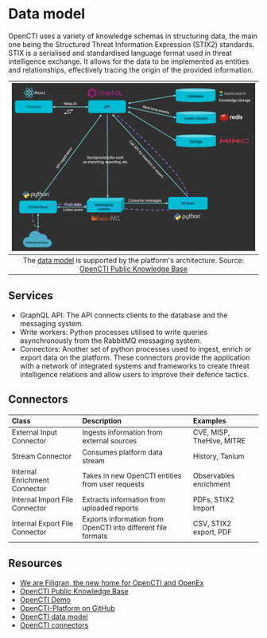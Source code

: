 # Data model

OpenCTI uses a variety of knowledge schemas in structuring data, the main one being the Structured Threat Information 
Expression (STIX2) standards. STIX is a serialised and standardised language format used in threat intelligence 
exchange. It allows for the data to be implemented as entities and relationships, effectively tracing the origin of 
the provided information.

| ![OpenCTI architecture](../../_static/images/opencti-arch.png)
|:--:|
| The [data model](https://filigran.notion.site/Data-model-4427344d93a74fe194d5a52ce4a41a8d) is supported by the platform's architecture. Source: [OpenCTI Public Knowledge Base](https://filigran.notion.site/OpenCTI-Public-Knowledge-Base-d411e5e477734c59887dad3649f20518) |

## Services

* GraphQL API: The API connects clients to the database and the messaging system.
* Write workers: Python processes utilised to write queries asynchronously from the RabbitMQ messaging system.
* Connectors: Another set of python processes used to ingest, enrich or export data on the platform. These connectors 
provide the application with a network of integrated systems and frameworks to create threat intelligence relations 
and allow users to improve their defence tactics.

## Connectors

| Class                          | Description                                                  | Examples                  |
|:-------------------------------|:-------------------------------------------------------------|:--------------------------|
| External Input Connector       | Ingests information from external sources                    | CVE, MISP, TheHive, MITRE |
| Stream Connector               | Consumes platform data stream                                | History, Tanium           |
| Internal Enrichment Connector  | Takes in new OpenCTI entities from user requests             | Observables enrichment    |
| Internal Import File Connector | Extracts information from uploaded reports                   | PDFs, STIX2 Import        |
| Internal Export File Connector | Exports information from OpenCTI into different file formats | CSV, STIX2 export, PDF    |

## Resources

* [We are Filigran, the new home for OpenCTI and OpenEx](https://medium.com/filigran/we-are-filigran-the-new-home-for-opencti-and-openex-b613ba9c7f99)
* [OpenCTI Public Knowledge Base](https://filigran.notion.site/OpenCTI-Public-Knowledge-Base-d411e5e477734c59887dad3649f20518)
* [OpenCTI Demo](https://demo.opencti.io/dashboard)
* [OpenCTI-Platform on GitHub](https://github.com/OpenCTI-Platform)
* [OpenCTI data model](https://filigran.notion.site/Data-model-4427344d93a74fe194d5a52ce4a41a8d)
* [OpenCTI connectors](https://github.com/OpenCTI-Platform/connectors)



